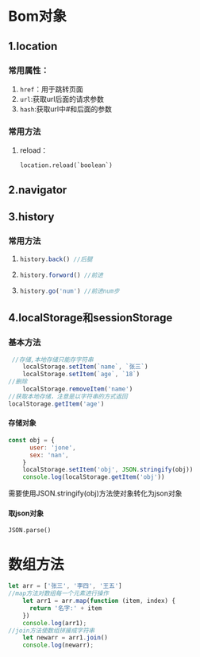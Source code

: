 # Bom对象

## 1.location

### 常用属性：

1. `href`：用于跳转页面
2. `url`:获取url后面的请求参数
3. `hash`:获取url中#和后面的参数

### 常用方法

1. reload：

   ```
   location.reload(`boolean`)
   ```

   

## 2.navigator

## 3.history

### 常用方法

1. ```javascript
   history.back() //后腿
   ```

2. ```javascript
   history.forword() //前进
   ```

3. ```javascript
   history.go('num') //前进num步
   ```

   

## 4.localStorage和sessionStorage

### 基本方法

```javascript
 //存储,本地存储只能存字符串
    localStorage.setItem(`name`, `张三`)
    localStorage.setItem(`age`, `18`)
//删除
    localStorage.removeItem('name')
//获取本地存储，注意是以字符串的方式返回
localStorage.getItem('age')
```

#### 存储对象

```javascript
const obj = {
      user: 'jone',
      sex: 'nan',
    }
    localStorage.setItem('obj', JSON.stringify(obj))
    console.log(localStorage.getItem('obj'))
```

需要使用JSON.stringify(obj)方法使对象转化为json对象

#### 取json对象

```
JSON.parse()
```

# 数组方法

```javascript
let arr = ['张三', '李四', '王五']
//map方法对数组每一个元素进行操作
    let arr1 = arr.map(function (item, index) {
      return '名字:' + item
    })
    console.log(arr1);
//join方法使数组拼接成字符串
    let newarr = arr1.join()
    console.log(newarr);
```

